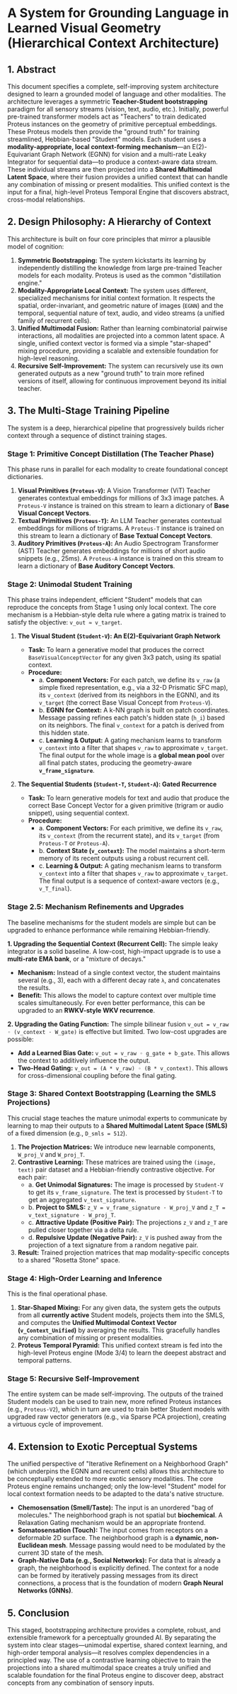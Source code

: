 # A System for Grounding Language in Learned Visual Geometry (Hierarchical Context Architecture)

## 1. Abstract

This document specifies a complete, self-improving system architecture designed to learn a grounded model of language and other modalities. The architecture leverages a symmetric **Teacher-Student bootstrapping** paradigm for all sensory streams (vision, text, audio, etc.). Initially, powerful pre-trained transformer models act as "Teachers" to train dedicated Proteus instances on the geometry of primitive perceptual embeddings. These Proteus models then provide the "ground truth" for training streamlined, Hebbian-based "Student" models. Each student uses a **modality-appropriate, local context-forming mechanism**—an E(2)-Equivariant Graph Network (EGNN) for vision and a multi-rate Leaky Integrator for sequential data—to produce a context-aware data stream. These individual streams are then projected into a **Shared Multimodal Latent Space**, where their fusion provides a unified context that can handle any combination of missing or present modalities. This unified context is the input for a final, high-level Proteus Temporal Engine that discovers abstract, cross-modal relationships.

## 2. Design Philosophy: A Hierarchy of Context

This architecture is built on four core principles that mirror a plausible model of cognition:

1.  **Symmetric Bootstrapping:** The system kickstarts its learning by independently distilling the knowledge from large pre-trained Teacher models for each modality. Proteus is used as the common "distillation engine."
2.  **Modality-Appropriate Local Context:** The system uses different, specialized mechanisms for initial context formation. It respects the spatial, order-invariant, and geometric nature of images (`EGNN`) and the temporal, sequential nature of text, audio, and video streams (a unified family of recurrent cells).
3.  **Unified Multimodal Fusion:** Rather than learning combinatorial pairwise interactions, all modalities are projected into a common latent space. A single, unified context vector is formed via a simple "star-shaped" mixing procedure, providing a scalable and extensible foundation for high-level reasoning.
4.  **Recursive Self-Improvement:** The system can recursively use its own generated outputs as a new "ground truth" to train more refined versions of itself, allowing for continuous improvement beyond its initial teacher.

## 3. The Multi-Stage Training Pipeline

The system is a deep, hierarchical pipeline that progressively builds richer context through a sequence of distinct training stages.

### Stage 1: Primitive Concept Distillation (The Teacher Phase)

This phase runs in parallel for each modality to create foundational concept dictionaries.

1.  **Visual Primitives (`Proteus-V`):** A Vision Transformer (ViT) Teacher generates contextual embeddings for millions of 3x3 image patches. A `Proteus-V` instance is trained on this stream to learn a dictionary of **Base Visual Concept Vectors**.
2.  **Textual Primitives (`Proteus-T`):** An LLM Teacher generates contextual embeddings for millions of trigrams. A `Proteus-T` instance is trained on this stream to learn a dictionary of **Base Textual Concept Vectors**.
3.  **Auditory Primitives (`Proteus-A`):** An Audio Spectrogram Transformer (AST) Teacher generates embeddings for millions of short audio snippets (e.g., 25ms). A `Proteus-A` instance is trained on this stream to learn a dictionary of **Base Auditory Concept Vectors**.

### Stage 2: Unimodal Student Training

This phase trains independent, efficient "Student" models that can reproduce the concepts from Stage 1 using only local context. The core mechanism is a Hebbian-style delta rule where a gating matrix is trained to satisfy the objective: `v_out ≈ v_target`.

1.  **The Visual Student (`Student-V`): An E(2)-Equivariant Graph Network**

    - **Task:** To learn a generative model that produces the correct `BaseVisualConceptVector` for any given 3x3 patch, using its spatial context.
    - **Procedure:**
      - a. **Component Vectors:** For each patch, we define its `v_raw` (a simple fixed representation, e.g., via a 32-D Prismatic SFC map), its `v_context` (derived from its neighbors in the EGNN), and its `v_target` (the correct Base Visual Concept from `Proteus-V`).
      - b. **EGNN for Context:** A k-NN graph is built on patch coordinates. Message passing refines each patch's hidden state (`h_i`) based on its neighbors. The final `v_context` for a patch is derived from this hidden state.
      - c. **Learning & Output:** A gating mechanism learns to transform `v_context` into a filter that shapes `v_raw` to approximate `v_target`. The final output for the whole image is a **global mean pool** over all final patch states, producing the geometry-aware **`v_frame_signature`**.

2.  **The Sequential Students (`Student-T`, `Student-A`): Gated Recurrence**
    - **Task:** To learn generative models for text and audio that produce the correct Base Concept Vector for a given primitive (trigram or audio snippet), using sequential context.
    - **Procedure:**
      - a. **Component Vectors:** For each primitive, we define its `v_raw`, its `v_context` (from the recurrent state), and its `v_target` (from `Proteus-T` or `Proteus-A`).
      - b. **Context State (`v_context`):** The model maintains a short-term memory of its recent outputs using a robust recurrent cell.
      - c. **Learning & Output:** A gating mechanism learns to transform `v_context` into a filter that shapes `v_raw` to approximate `v_target`. The final output is a sequence of context-aware vectors (e.g., `v_T_final`).

### Stage 2.5: Mechanism Refinements and Upgrades

The baseline mechanisms for the student models are simple but can be upgraded to enhance performance while remaining Hebbian-friendly.

**1. Upgrading the Sequential Context (Recurrent Cell):**
The simple leaky integrator is a solid baseline. A low-cost, high-impact upgrade is to use a **multi-rate EMA bank**, or a "mixture of decays."

- **Mechanism:** Instead of a single context vector, the student maintains several (e.g., 3), each with a different decay rate `λ`, and concatenates the results.
- **Benefit:** This allows the model to capture context over multiple time scales simultaneously. For even better performance, this can be upgraded to an **RWKV-style WKV recurrence**.

**2. Upgrading the Gating Function:**
The simple bilinear fusion `v_out = v_raw ◦ (v_context ⋅ W_gate)` is effective but limited. Two low-cost upgrades are possible:

- **Add a Learned Bias Gate:** `v_out = v_raw ◦ g_gate + b_gate`. This allows the context to additively influence the output.
- **Two-Head Gating:** `v_out = (A * v_raw) ◦ (B * v_context)`. This allows for cross-dimensional coupling before the final gating.

### Stage 3: Shared Context Bootstrapping (Learning the SMLS Projections)

This crucial stage teaches the mature unimodal experts to communicate by learning to map their outputs to a **Shared Multimodal Latent Space (SMLS)** of a fixed dimension (e.g., `D_smls = 512`).

1.  **The Projection Matrices:** We introduce new learnable components, `W_proj_V` and `W_proj_T`.
2.  **Contrastive Learning:** These matrices are trained using the `(image, text)` pair dataset and a Hebbian-friendly contrastive objective. For each pair:
    - a. **Get Unimodal Signatures:** The image is processed by `Student-V` to get its `v_frame_signature`. The text is processed by `Student-T` to get an aggregated `v_text_signature`.
    - b. **Project to SMLS:** `z_V = v_frame_signature ⋅ W_proj_V` and `z_T = v_text_signature ⋅ W_proj_T`.
    - c. **Attractive Update (Positive Pair):** The projections `z_V` and `z_T` are pulled closer together via a delta rule.
    - d. **Repulsive Update (Negative Pair):** `z_V` is pushed away from the projection of a text signature from a random negative pair.
3.  **Result:** Trained projection matrices that map modality-specific concepts to a shared "Rosetta Stone" space.

### Stage 4: High-Order Learning and Inference

This is the final operational phase.

1.  **Star-Shaped Mixing:** For any given data, the system gets the outputs from all **currently active** Student models, projects them into the SMLS, and computes the **Unified Multimodal Context Vector (`v_Context_Unified`)** by averaging the results. This gracefully handles any combination of missing or present modalities.
2.  **Proteus Temporal Pyramid:** This unified context stream is fed into the high-level Proteus engine (Mode 3/4) to learn the deepest abstract and temporal patterns.

### Stage 5: Recursive Self-Improvement

The entire system can be made self-improving. The outputs of the trained Student models can be used to train new, more refined Proteus instances (e.g., `Proteus-V2`), which in turn are used to train better Student models with upgraded raw vector generators (e.g., via Sparse PCA projection), creating a virtuous cycle of improvement.

## 4. Extension to Exotic Perceptual Systems

The unified perspective of "Iterative Refinement on a Neighborhood Graph" (which underpins the EGNN and recurrent cells) allows this architecture to be conceptually extended to more exotic sensory modalities. The core Proteus engine remains unchanged; only the low-level "Student" model for local context formation needs to be adapted to the data's native structure.

- **Chemosensation (Smell/Taste):** The input is an unordered "bag of molecules." The neighborhood graph is not spatial but **biochemical**. A Relaxation Gating mechanism would be an appropriate frontend.
- **Somatosensation (Touch):** The input comes from receptors on a deformable 2D surface. The neighborhood graph is a **dynamic, non-Euclidean mesh**. Message passing would need to be modulated by the current 3D state of the mesh.
- **Graph-Native Data (e.g., Social Networks):** For data that is already a graph, the neighborhood is explicitly defined. The context for a node can be formed by iteratively passing messages from its direct connections, a process that is the foundation of modern **Graph Neural Networks (GNNs)**.

## 5. Conclusion

This staged, bootstrapping architecture provides a complete, robust, and extensible framework for a perceptually grounded AI. By separating the system into clear stages—unimodal expertise, shared context learning, and high-order temporal analysis—it resolves complex dependencies in a principled way. The use of a contrastive learning objective to train the projections into a shared multimodal space creates a truly unified and scalable foundation for the final Proteus engine to discover deep, abstract concepts from any combination of sensory inputs.
